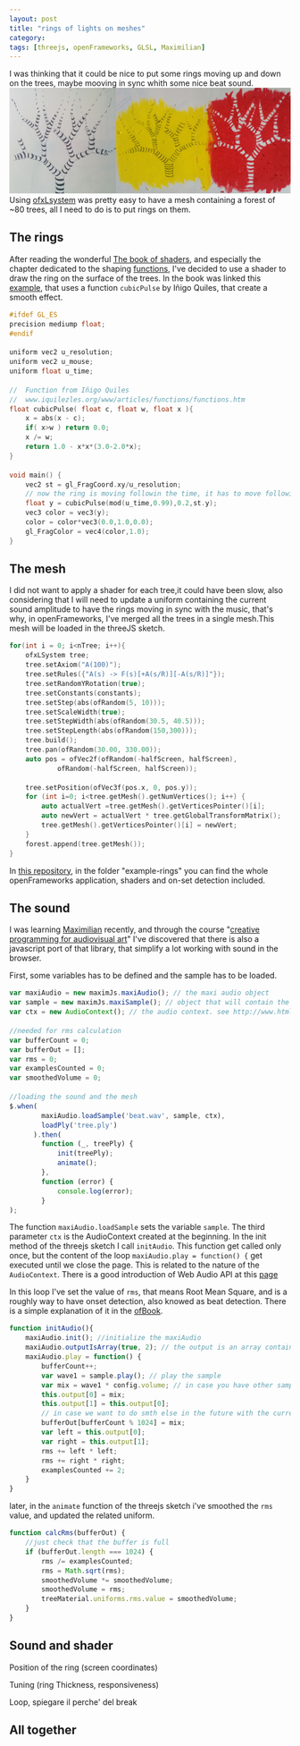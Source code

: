 ```yaml
---
layout: post
title: "rings of lights on meshes"
category: 
tags: [threejs, openFrameworks, GLSL, Maximilian]
---
```

<script type="text/javascript" src="https://rawgit.com/patriciogonzalezvivo/glslCanvas/master/build/GlslCanvas.js"></script>

I was thinking that it could be nice to put some rings moving up and down on the trees, maybe mooving in sync whith some nice beat sound.  
![draw](/assets/media/posts/rings/draw.jpg)
Using [ofxLsystem](https://github.com/edap/ofxLSystem) was pretty easy to have a mesh containing a forest of ~80 trees, all I need to do is to put rings on them.


## The rings

After reading the wonderful [The book of shaders](https://thebookofshaders.com/), and especially the chapter dedicated to the shaping [functions](https://thebookofshaders.com/05/), I've decided to use a shader to draw the ring on the surface of the trees. 
In the book was linked this [example](https://thebookofshaders.com/edit.php#05/cubicpulse.frag), that uses a function `cubicPulse` by Iñigo Quiles, that create a smooth effect.
<canvas class="glslCanvas" data-fragment-url="/assets/media/posts/rings/cubic_pulse.frag"  width="960" height="300"></canvas>
```c
#ifdef GL_ES
precision mediump float;
#endif

uniform vec2 u_resolution;
uniform vec2 u_mouse;
uniform float u_time;

//  Function from Iñigo Quiles 
//  www.iquilezles.org/www/articles/functions/functions.htm
float cubicPulse( float c, float w, float x ){
    x = abs(x - c);
    if( x>w ) return 0.0;
    x /= w;
    return 1.0 - x*x*(3.0-2.0*x);
}

void main() {
    vec2 st = gl_FragCoord.xy/u_resolution;
    // now the ring is moving followin the time, it has to move following the sound!
    float y = cubicPulse(mod(u_time,0.99),0.2,st.y);
    vec3 color = vec3(y);
    color = color*vec3(0.0,1.0,0.0);
    gl_FragColor = vec4(color,1.0);
}
```


## The mesh
I did not want to apply a shader for each tree,it could have been slow, also considering that I will need to update a uniform containing the current sound amplitude to have the rings moving in sync with the music, that's why, in openFrameworks, I've merged all the trees in a single mesh.This mesh will be loaded in the threeJS sketch.

```cpp
for(int i = 0; i<nTree; i++){
    ofxLSystem tree;
    tree.setAxiom("A(100)");
    tree.setRules({"A(s) -> F(s)[+A(s/R)][-A(s/R)]"});
    tree.setRandomYRotation(true);
    tree.setConstants(constants);
    tree.setStep(abs(ofRandom(5, 10)));
    tree.setScaleWidth(true);
    tree.setStepWidth(abs(ofRandom(30.5, 40.5)));
    tree.setStepLength(abs(ofRandom(150,300)));
    tree.build();
    tree.pan(ofRandom(30.00, 330.00));
    auto pos = ofVec2f(ofRandom(-halfScreen, halfScreen),
            ofRandom(-halfScreen, halfScreen));

    tree.setPosition(ofVec3f(pos.x, 0, pos.y));
    for (int i=0; i<tree.getMesh().getNumVertices(); i++) {
        auto actualVert =tree.getMesh().getVerticesPointer()[i];
        auto newVert = actualVert * tree.getGlobalTransformMatrix();
        tree.getMesh().getVerticesPointer()[i] = newVert;
    }
    forest.append(tree.getMesh());
}
```

In [this repository](https://github.com/edap/ofxLSystem), in the folder "example-rings" you can find the whole openFrameworks application, shaders and on-set detection included.

## The sound

I was learning [Maximilian](http://maximilian.strangeloop.co.uk/) recently, and through the course "[creative programming for audiovisual art](kadenze.com/courses/creative-programming-for-audiovisual-art)" I've discovered that there is also a javascript port of that library, that simplify a lot working with sound in the browser. 

First, some variables has to be defined and the sample has to be loaded.

```javascript
var maxiAudio = new maximJs.maxiAudio(); // the maxi audio object
var sample = new maximJs.maxiSample(); // object that will contain the song loaded
var ctx = new AudioContext(); // the audio context. see http://www.html5rocks.com/en/tutorials/webaudio/intro/

//needed for rms calculation
var bufferCount = 0;
var bufferOut = [];
var rms = 0;
var examplesCounted = 0;
var smoothedVolume = 0;

//loading the sound and the mesh
$.when(
        maxiAudio.loadSample('beat.wav', sample, ctx),
        loadPly('tree.ply')
      ).then(
        function (_, treePly) {
            init(treePly);
            animate();
        },
        function (error) {
            console.log(error);
        }
);
```

The function `maxiAudio.loadSample` sets the variable `sample`. The third parameter `ctx` is the AudioContext created at the beginning. In the init method of the threejs sketch I call `initAudio`. This function get called only once, but the content of the loop `maxiAudio.play = function() {` get executed until we close the page. This is related to the nature of the `AudioContext`. There is a good introduction of Web Audio API at this [page](http://www.html5rocks.com/en/tutorials/webaudio/intro/)

In this loop I've set the value of `rms`, that means Root Mean Square, and is a roughly way to have onset detection, also knowed as beat detection. There is a simple explanation of it in the [ofBook](http://openframeworks.cc/ofBook/chapters/sound.html). 

```javascript
function initAudio(){
    maxiAudio.init(); //initialize the maxiAudio
    maxiAudio.outputIsArray(true, 2); // the output is an array containing 2 channels, left and right
    maxiAudio.play = function() {
        bufferCount++;
        var wave1 = sample.play(); // play the sample
        var mix = wave1 * config.volume; // in case you have other samples, just add them here: var mix =  wave1 +wave2;
        this.output[0] = mix;
        this.output[1] = this.output[0];
        // in case we want to do smth else in the future with the current bufferOut
        bufferOut[bufferCount % 1024] = mix;
        var left = this.output[0];
        var right = this.output[1];
        rms += left * left;
        rms += right * right;
        examplesCounted += 2;
    }
}
```

later, in the `animate` function of the threejs sketch i've smoothed the `rms` value, and updated the related uniform.

```javascript
function calcRms(bufferOut) {
    //just check that the buffer is full
    if (bufferOut.length === 1024) {
        rms /= examplesCounted;
        rms = Math.sqrt(rms);
        smoothedVolume *= smoothedVolume;
        smoothedVolume = rms;
        treeMaterial.uniforms.rms.value = smoothedVolume;
    }
}
``` 

## Sound and shader

Position of the ring (screen coordinates)

Tuning (ring Thickness, responsiveness)

Loop, spiegare il perche' del break

## All together
